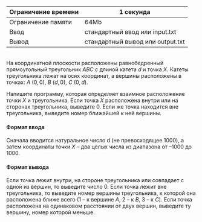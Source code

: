 | Ограничение времени 	| 1 секунда                        	|
|---------------------	|----------------------------------	|
| Ограничение памяти  	| 64Mb                             	|
| Ввод                	| стандартный ввод или input.txt   	|
| Вывод               	| стандартный вывод или output.txt 	|

\
На координатной плоскости расположены равнобедренный прямоугольный треугольник $ABC$ с длиной катета $d$ и точка $X$. Катеты треугольника лежат на осях координат, а вершины расположены в точках: $A$ $(0,0)$, $B$ $(d,0)$, $C$ $(0,d)$.

Напишите программу, которая определяет взаимное расположение точки $X$ и треугольника. Если точка $X$ расположена внутри или на сторонах треугольника, выведите 0. Если же точка находится вне треугольника, выведите номер ближайшей к ней вершины.

#### Формат ввода ####

Сначала вводится натуральное число d (не превосходящее 1000), а затем координаты точки $X$ – два целых числа из диапазона от ­–1000 до 1000.

#### Формат вывода ####

Если точка лежит внутри, на стороне треугольника или совпадает с одной из вершин, то выведите число 0. Если точка лежит вне треугольника, то выведите номер вершины треугольника, к которой она расположена ближе всего (1 – к вершине $A$, 2 – к $B$, 3 – к $C$). Если точка расположена на одинаковом расстоянии от двух вершин, выведите ту вершину, номер которой меньше.
